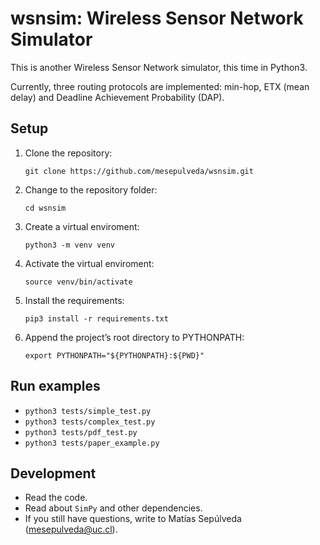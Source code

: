 # wsnsim: Wireless Sensor Network Simulator
This is another Wireless Sensor Network simulator, this time in Python3.

Currently, three routing protocols are implemented: min-hop, ETX (mean delay) and Deadline Achievement Probability (DAP).

## Setup

1. Clone the repository: 
    
    `git clone https://github.com/mesepulveda/wsnsim.git`
    
2. Change to the repository folder:
    
    `cd wsnsim`
    
3. Create a virtual enviroment:
    
    `python3 -m venv venv`
    
4. Activate the virtual enviroment:
    
    `source venv/bin/activate`
    
5. Install the requirements:
    
    `pip3 install -r requirements.txt`
    
6. Append the project’s root directory to PYTHONPATH:
    
    `export PYTHONPATH="${PYTHONPATH}:${PWD}"`

## Run examples
- `python3 tests/simple_test.py`
- `python3 tests/complex_test.py`
- `python3 tests/pdf_test.py`
- `python3 tests/paper_example.py`

## Development
- Read the code.
- Read about `SimPy` and other dependencies.
- If you still have questions, write to Matías Sepúlveda (mesepulveda@uc.cl).
